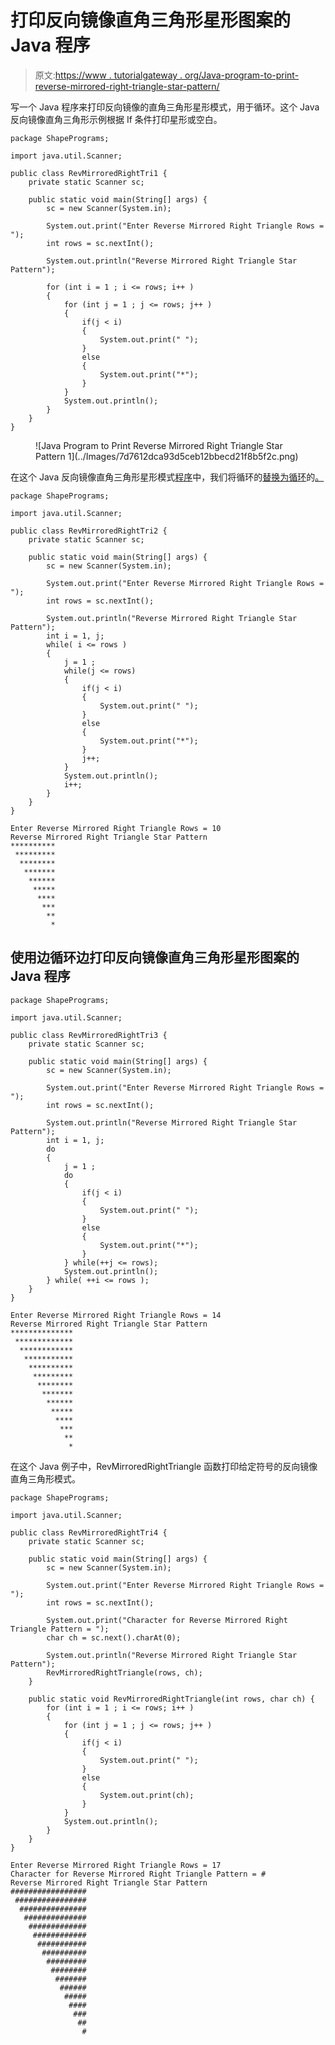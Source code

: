 # 打印反向镜像直角三角形星形图案的 Java 程序

> 原文:[https://www . tutorialgateway . org/Java-program-to-print-reverse-mirrored-right-triangle-star-pattern/](https://www.tutorialgateway.org/java-program-to-print-reverse-mirrored-right-triangle-star-pattern/)

写一个 Java 程序来打印反向镜像的直角三角形星形模式，用于循环。这个 Java 反向镜像直角三角形示例根据 If 条件打印星形或空白。

```
package ShapePrograms;

import java.util.Scanner;

public class RevMirroredRightTri1 {
	private static Scanner sc;

	public static void main(String[] args) {
		sc = new Scanner(System.in);

		System.out.print("Enter Reverse Mirrored Right Triangle Rows = ");
		int rows = sc.nextInt();

		System.out.println("Reverse Mirrored Right Triangle Star Pattern");

		for (int i = 1 ; i <= rows; i++ ) 
		{
			for (int j = 1 ; j <= rows; j++ ) 
			{
				if(j < i)
				{
					System.out.print(" ");
				}
				else
				{
					System.out.print("*");
				}
			}
			System.out.println();
		}
	}
}
```

<figure class="wp-block-image size-large">![Java Program to Print Reverse Mirrored Right Triangle Star Pattern 1](../Images/7d7612dca93d5ceb12bbecd21f8b5f2c.png)</figure>

在这个 Java 反向镜像直角三角形星形模式[程序](https://www.tutorialgateway.org/learn-java-programs/)中，我们将循环的[替换为循环](https://www.tutorialgateway.org/java-for-loop/)的[。](https://www.tutorialgateway.org/java-while-loop/)

```
package ShapePrograms;

import java.util.Scanner;

public class RevMirroredRightTri2 {
	private static Scanner sc;

	public static void main(String[] args) {
		sc = new Scanner(System.in);

		System.out.print("Enter Reverse Mirrored Right Triangle Rows = ");
		int rows = sc.nextInt();

		System.out.println("Reverse Mirrored Right Triangle Star Pattern");
		int i = 1, j;
		while( i <= rows ) 
		{
			j = 1 ;
			while(j <= rows) 
			{
				if(j < i)
				{
					System.out.print(" ");
				}
				else
				{
					System.out.print("*");
				}
				j++;
			}
			System.out.println();
			i++;
		}
	}
}
```

```
Enter Reverse Mirrored Right Triangle Rows = 10
Reverse Mirrored Right Triangle Star Pattern
**********
 *********
  ********
   *******
    ******
     *****
      ****
       ***
        **
         *
```

## 使用边循环边打印反向镜像直角三角形星形图案的 Java 程序

```
package ShapePrograms;

import java.util.Scanner;

public class RevMirroredRightTri3 {
	private static Scanner sc;

	public static void main(String[] args) {
		sc = new Scanner(System.in);

		System.out.print("Enter Reverse Mirrored Right Triangle Rows = ");
		int rows = sc.nextInt();

		System.out.println("Reverse Mirrored Right Triangle Star Pattern");
		int i = 1, j;
		do
		{
			j = 1 ;
			do 
			{
				if(j < i)
				{
					System.out.print(" ");
				}
				else
				{
					System.out.print("*");
				}
			} while(++j <= rows);
			System.out.println();
		} while( ++i <= rows );
	}
}
```

```
Enter Reverse Mirrored Right Triangle Rows = 14
Reverse Mirrored Right Triangle Star Pattern
**************
 *************
  ************
   ***********
    **********
     *********
      ********
       *******
        ******
         *****
          ****
           ***
            **
             *
```

在这个 Java 例子中，RevMirroredRightTriangle 函数打印给定符号的反向镜像直角三角形模式。

```
package ShapePrograms;

import java.util.Scanner;

public class RevMirroredRightTri4 {
	private static Scanner sc;

	public static void main(String[] args) {
		sc = new Scanner(System.in);

		System.out.print("Enter Reverse Mirrored Right Triangle Rows = ");
		int rows = sc.nextInt();

		System.out.print("Character for Reverse Mirrored Right Triangle Pattern = ");
		char ch = sc.next().charAt(0);

		System.out.println("Reverse Mirrored Right Triangle Star Pattern");
		RevMirroredRightTriangle(rows, ch);		
	}

	public static void RevMirroredRightTriangle(int rows, char ch) {
		for (int i = 1 ; i <= rows; i++ ) 
		{
			for (int j = 1 ; j <= rows; j++ ) 
			{
				if(j < i)
				{
					System.out.print(" ");
				}
				else
				{
					System.out.print(ch);
				}
			}
			System.out.println();
		}
	}
}
```

```
Enter Reverse Mirrored Right Triangle Rows = 17
Character for Reverse Mirrored Right Triangle Pattern = #
Reverse Mirrored Right Triangle Star Pattern
#################
 ################
  ###############
   ##############
    #############
     ############
      ###########
       ##########
        #########
         ########
          #######
           ######
            #####
             ####
              ###
               ##
                #
```
